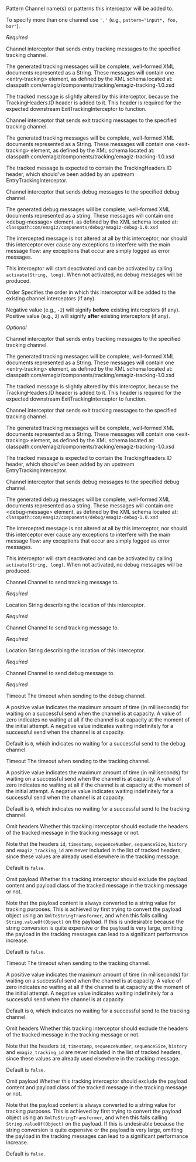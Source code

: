 
Pattern
Channel name(s) or patterns this interceptor will be added to.

To specify more than one channel use <code>','</code> (e.g., <code>pattern="input*, foo, bar"</code>).

<i>Required</i>


Channel interceptor that sends entry tracking messages to the specified tracking channel. 

The generated tracking messages will be complete, well-formed XML documents represented as a String. These messages will contain one &lt;entry-tracking&gt; element, as defined by the XML schema located at:
classpath:com/emagiz/components/tracking/emagiz-tracking-1.0.xsd 

The tracked message is slightly altered by this interceptor, because the TrackingHeaders.ID header is added to it. This header is required for the expected downstream ExitTrackingInterceptor to function.


Channel interceptor that sends exit tracking messages to the specified tracking channel. 

The generated tracking messages will be complete, well-formed XML documents represented as a String. These messages will contain one &lt;exit-tracking&gt; element, as defined by the XML schema located at:
classpath:com/emagiz/components/tracking/emagiz-tracking-1.0.xsd 

The tracked message is expected to contain the TrackingHeaders.ID header, which should've been added by an upstream EntryTrackingInterceptor.


Channel interceptor that sends debug messages to the specified debug channel.

The generated debug messages will be complete, well-formed XML documents represented as a string. These messages will contain one &lt;debug-message&gt; element, as defined by the XML schema located at:
<code>classpath:com/emagiz/components/debug/emagiz-debug-1.0.xsd</code>

The intercepted message is not altered at all by this interceptor, nor should this interceptor ever cause any exceptions to interfere with the main message flow: any exceptions that occur are simply logged as error messages.

This interceptor will start deactivated and can be activated by calling <code>activate(String, long)</code>. When not activated, no debug messages will be produced.


Order
Specifies the order in which this interceptor will be added to the existing channel interceptors (if any).

Negative value (e.g., <code>-2</code>) will signify <b>before</b> existing interceptors (if any).
Positive value (e.g., <code>2</code>) will signify <b>after</b> existing interceptors (if any).

<i>Optional</i>


Channel interceptor that sends entry tracking messages to the specified tracking channel. 

The generated tracking messages will be complete, well-formed XML documents represented as a String. These messages will contain one &lt;entry-tracking&gt; element, as defined by the XML schema located at:
classpath:com/emagiz/components/tracking/emagiz-tracking-1.0.xsd 

The tracked message is slightly altered by this interceptor, because the TrackingHeaders.ID header is added to it. This header is required for the expected downstream ExitTrackingInterceptor to function.


Channel interceptor that sends exit tracking messages to the specified tracking channel. 

The generated tracking messages will be complete, well-formed XML documents represented as a String. These messages will contain one &lt;exit-tracking&gt; element, as defined by the XML schema located at:
classpath:com/emagiz/components/tracking/emagiz-tracking-1.0.xsd 

The tracked message is expected to contain the TrackingHeaders.ID header, which should've been added by an upstream EntryTrackingInterceptor.


Channel interceptor that sends debug messages to the specified debug channel.

The generated debug messages will be complete, well-formed XML documents represented as a string. These messages will contain one &lt;debug-message&gt; element, as defined by the XML schema located at:
<code>classpath:com/emagiz/components/debug/emagiz-debug-1.0.xsd</code>

The intercepted message is not altered at all by this interceptor, nor should this interceptor ever cause any exceptions to interfere with the main message flow: any exceptions that occur are simply logged as error messages.

This interceptor will start deactivated and can be activated by calling <code>activate(String, long)</code>. When not activated, no debug messages will be produced.


Channel
Channel to send tracking message to.

<i>Required</i>


Location
String describing the location of this interceptor.

<i>Required</i>


Channel
Channel to send tracking message to.

<i>Required</i>


Location
String describing the location of this interceptor.

<i>Required</i>


Channel
Channel to send debug message to.

<i>Required</i>


Timeout
The timeout when sending to the debug channel.

A positive value indicates the maximum amount of time (in milliseconds) for waiting on a successful send when the channel is at capacity. A value of zero indicates no waiting at all if the channel is at capacity at the moment of the initial attempt. A negative value indicates waiting indefinitely for a successful send when the channel is at capacity.

Default is <code>0</code>, which indicates no waiting for a successful send to the debug channel.


Timeout
The timeout when sending to the tracking channel.

A positive value indicates the maximum amount of time (in milliseconds) for waiting on a successful send when the channel is at capacity. A value of zero indicates no waiting at all if the channel is at capacity at the moment of the initial attempt. A negative value indicates waiting indefinitely for a successful send when the channel is at capacity.

Default is <code>0</code>, which indicates no waiting for a successful send to the tracking channel.


Omit headers
Whether this tracking interceptor should exclude the headers of the tracked message in the tracking message or not.

Note that the headers <code>id</code>, <code>timestamp</code>, <code>sequenceNumber</code>, <code>sequenceSize</code>, <code>history</code> and <code>emagiz_tracking_id</code> are never included in the list of tracked headers, since these values are already used elsewhere in the tracking message.

Default is <code>false</code>.


Omit payload
Whether this tracking interceptor should exclude the payload content and payload class of the tracked message in the tracking message or not. 

Note that the payload content is always converted to a string value for tracking purposes. This is achieved by first trying to convert the payload object using an <code>XmlToStringTransformer</code>, and when this fails calling <code>String.valueOf(Object)</code> on the payload. If this is undesirable because the string conversion is quite expensive or the payload is very large, omitting the payload in the tracking messages can lead to a significant performance increase. 

Default is <code>false</code>.


Timeout
The timeout when sending to the tracking channel.

A positive value indicates the maximum amount of time (in milliseconds) for waiting on a successful send when the channel is at capacity. A value of zero indicates no waiting at all if the channel is at capacity at the moment of the initial attempt. A negative value indicates waiting indefinitely for a successful send when the channel is at capacity.

Default is <code>0</code>, which indicates no waiting for a successful send to the tracking channel.


Omit headers
Whether this tracking interceptor should exclude the headers of the tracked message in the tracking message or not.

Note that the headers <code>id</code>, <code>timestamp</code>, <code>sequenceNumber</code>, <code>sequenceSize</code>, <code>history</code> and <code>emagiz_tracking_id</code> are never included in the list of tracked headers, since these values are already used elsewhere in the tracking message.

Default is <code>false</code>.


Omit payload
Whether this tracking interceptor should exclude the payload content and payload class of the tracked message in the tracking message or not. 

Note that the payload content is always converted to a string value for tracking purposes. This is achieved by first trying to convert the payload object using an <code>XmlToStringTransformer</code>, and when this fails calling <code>String.valueOf(Object)</code> on the payload. If this is undesirable because the string conversion is quite expensive or the payload is very large, omitting the payload in the tracking messages can lead to a significant performance increase. 

Default is <code>false</code>.

